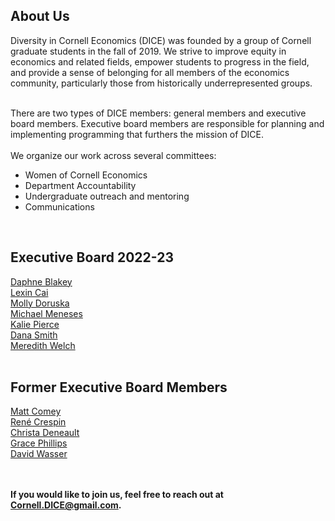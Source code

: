 <html lang="en">
  <head>
    <meta charset="utf-8">
    <meta name="description" content="About Us">
  
  </head>

        

<div class="page-header">
  <h2>About Us </h2>
</div>
Diversity in Cornell Economics (DICE) was founded by a group of Cornell graduate students in the fall of 2019. We strive to improve equity in economics and related fields, empower students to progress in the field, and provide a sense of belonging for all members of the economics community, particularly those from historically underrepresented groups.
<br>
<br>

There are two types of DICE members: general members and executive board members. Executive board members are responsible for planning and implementing programming that furthers the mission of DICE.
<br/>
<br/>
We organize our work across several committees:
<ul>
<li> Women of Cornell Economics </li>
<li> Department Accountability </li>
<li> Undergraduate outreach and mentoring </li>
<li> Communications </li>
</ul>
<br/>
   
<div class="page-header">
  <h2>Executive Board 2022-23</h2>
</div>
<a href="https://publicpolicy.cornell.edu/people/daphne-blakey/">Daphne Blakey</a>  
  <br/>
<a href="https://economics.cornell.edu/lexin-cai">Lexin Cai</a>
<br/>
<a href="http://barrett.dyson.cornell.edu/research/group/molly-doruska.html">Molly Doruska</a>
<br/>
<a href="">Michael Meneses</a>
<br/>
<a href="https://economics.cornell.edu/kalie-pierce-0">Kalie Pierce</a>
<br/>
<a href="https://danajsmith.com/">Dana Smith</a>
<br/>
<a href="https://www.human.cornell.edu/people/msw274">Meredith Welch</a>
<br/>
<br/>
  
<h2>Former Executive Board Members</h2>
</div>
<a href="https://www.matthewcomey.com/">Matt Comey</a>
<br/>
<a href="https://www.renecrespin.com/">Ren&eacute; Crespin</a>
<br/>
<a href="https://www.christa-deneault.com/">Christa Deneault</a>
<br/>
<a href="https://economics.cornell.edu/grace-phillips">Grace Phillips</a>
<br/>
<a href="https://www.davidnwasser.com">David Wasser</a>
<br/>
<br/>
<br/>





    
<strong>If you would like to join us, feel free to reach out at Cornell.DICE@gmail.com.</strong>

<br/>
<br/>
<br/>
     
  <span id="lastModified"></span>
